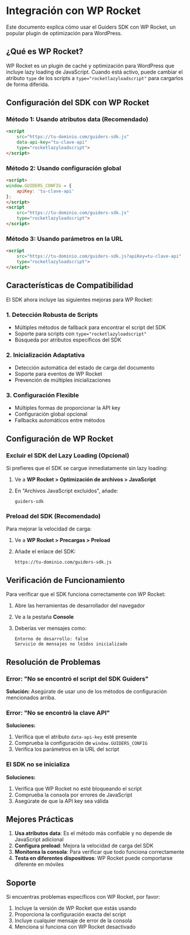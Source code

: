 # Integración con WP Rocket

Este documento explica cómo usar el Guiders SDK con WP Rocket, un popular plugin de optimización para WordPress.

## ¿Qué es WP Rocket?

WP Rocket es un plugin de caché y optimización para WordPress que incluye lazy loading de JavaScript. Cuando está activo, puede cambiar el atributo `type` de los scripts a `type="rocketlazyloadscript"` para cargarlos de forma diferida.

## Configuración del SDK con WP Rocket

### Método 1: Usando atributos data (Recomendado)

```html
<script 
    src="https://tu-dominio.com/guiders-sdk.js" 
    data-api-key="tu-clave-api"
    type="rocketlazyloadscript">
</script>
```

### Método 2: Usando configuración global

```html
<script>
window.GUIDERS_CONFIG = {
    apiKey: 'tu-clave-api'
};
</script>
<script 
    src="https://tu-dominio.com/guiders-sdk.js" 
    type="rocketlazyloadscript">
</script>
```

### Método 3: Usando parámetros en la URL

```html
<script 
    src="https://tu-dominio.com/guiders-sdk.js?apiKey=tu-clave-api" 
    type="rocketlazyloadscript">
</script>
```

## Características de Compatibilidad

El SDK ahora incluye las siguientes mejoras para WP Rocket:

### 1. Detección Robusta de Scripts

- Múltiples métodos de fallback para encontrar el script del SDK
- Soporte para scripts con `type="rocketlazyloadscript"`
- Búsqueda por atributos específicos del SDK

### 2. Inicialización Adaptativa

- Detección automática del estado de carga del documento
- Soporte para eventos de WP Rocket
- Prevención de múltiples inicializaciones

### 3. Configuración Flexible

- Múltiples formas de proporcionar la API key
- Configuración global opcional
- Fallbacks automáticos entre métodos

## Configuración de WP Rocket

### Excluir el SDK del Lazy Loading (Opcional)

Si prefieres que el SDK se cargue inmediatamente sin lazy loading:

1. Ve a **WP Rocket > Optimización de archivos > JavaScript**
2. En "Archivos JavaScript excluidos", añade:

   ```text
   guiders-sdk
   ```

### Preload del SDK (Recomendado)

Para mejorar la velocidad de carga:

1. Ve a **WP Rocket > Precargas > Preload**
2. Añade el enlace del SDK:

   ```text
   https://tu-dominio.com/guiders-sdk.js
   ```

## Verificación de Funcionamiento

Para verificar que el SDK funciona correctamente con WP Rocket:

1. Abre las herramientas de desarrollador del navegador
2. Ve a la pestaña **Console**
3. Deberías ver mensajes como:

   ```text
   Entorno de desarrollo: false
   Servicio de mensajes no leídos inicializado
   ```

## Resolución de Problemas

### Error: "No se encontró el script del SDK Guiders"

**Solución:** Asegúrate de usar uno de los métodos de configuración mencionados arriba.

### Error: "No se encontró la clave API"

**Soluciones:**

1. Verifica que el atributo `data-api-key` esté presente
2. Comprueba la configuración de `window.GUIDERS_CONFIG`
3. Verifica los parámetros en la URL del script

### El SDK no se inicializa

**Soluciones:**

1. Verifica que WP Rocket no esté bloqueando el script
2. Comprueba la consola por errores de JavaScript
3. Asegúrate de que la API key sea válida

## Mejores Prácticas

1. **Usa atributos data**: Es el método más confiable y no depende de JavaScript adicional
2. **Configura preload**: Mejora la velocidad de carga del SDK
3. **Monitorea la consola**: Para verificar que todo funciona correctamente
4. **Testa en diferentes dispositivos**: WP Rocket puede comportarse diferente en móviles

## Soporte

Si encuentras problemas específicos con WP Rocket, por favor:

1. Incluye la versión de WP Rocket que estás usando
2. Proporciona la configuración exacta del script
3. Incluye cualquier mensaje de error de la consola
4. Menciona si funciona con WP Rocket desactivado
